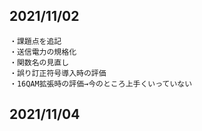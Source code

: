 ## 2021/11/02
```
・課題点を追記
・送信電力の規格化
・関数名の見直し
・誤り訂正符号導入時の評価
・16QAM拡張時の評価→今のところ上手くいっていない
```
## 2021/11/04
